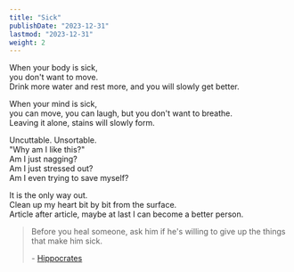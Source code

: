 ```yaml
---
title: "Sick"
publishDate: "2023-12-31"
lastmod: "2023-12-31"
weight: 2
---
```


When your body is sick,<br/>
you don't want to move.<br/>
Drink more water and rest more, and you will slowly get better.<br/>

When your mind is sick,<br/>
you can move, you can laugh, but you don't want to breathe.<br/>
Leaving it alone, stains will slowly form.<br/>

Uncuttable. Unsortable.<br/>
"Why am I like this?"<br/>
Am I just nagging?<br/>
Am I just stressed out?<br/>
Am I even trying to save myself?<br/>

It is the only way out.<br/>
Clean up my heart bit by bit from the surface.<br/>
Article after article, maybe at last I can become a better person.<br/>

> Before you heal someone, ask him if he's willing to give up the things that make him sick.
>
> \- [Hippocrates](https://www.goodreads.com/quotes/9576619-before-you-heal-someone-ask-him-if-he-s-willing-to)
